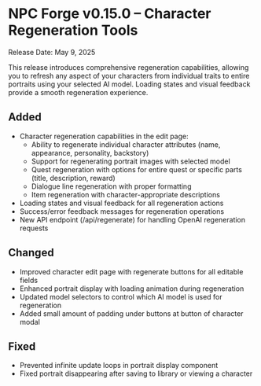 # NPC Forge v0.15.0 – Character Regeneration Tools

Release Date: May 9, 2025

This release introduces comprehensive regeneration capabilities, allowing you to refresh any aspect of your characters from individual traits to entire portraits using your selected AI model. Loading states and visual feedback provide a smooth regeneration experience.

## Added
- Character regeneration capabilities in the edit page:
  - Ability to regenerate individual character attributes (name, appearance, personality, backstory)
  - Support for regenerating portrait images with selected model
  - Quest regeneration with options for entire quest or specific parts (title, description, reward)
  - Dialogue line regeneration with proper formatting
  - Item regeneration with character-appropriate descriptions
- Loading states and visual feedback for all regeneration actions
- Success/error feedback messages for regeneration operations
- New API endpoint (/api/regenerate) for handling OpenAI regeneration requests

## Changed
- Improved character edit page with regenerate buttons for all editable fields
- Enhanced portrait display with loading animation during regeneration
- Updated model selectors to control which AI model is used for regeneration
- Added small amount of padding under buttons at button of character modal

## Fixed
- Prevented infinite update loops in portrait display component
- Fixed portrait disappearing after saving to library or viewing a character
